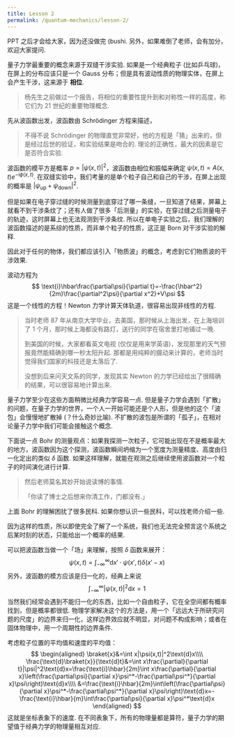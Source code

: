 ```yaml
---
title: Lesson 2
permalink: /quantum-mechanics/lesson-2/
---
```

PPT 之后才会给大家，因为还没做完 (bushi. 另外，如果难倒了老师，会有加分，欢迎大家提问.

量子力学最重要的概念来源于双缝干涉实验. 如果是一个经典粒子 (比如乒乓球)，在屏上的分布应该只是一个 Gauss 分布；但是具有波动性质的物理实体，在屏上会产生干涉，这来源于 **相位**.

> 杨先生之前做过一个报告，将相位的重要性提升到和对称性一样的高度，称它们为 21 世纪的重要物理概念.

先从波函数出发，波函数由 Schrödinger 方程来描述，

> 不得不说 Schrödinger 的物理直觉非常好，他的方程是「猜」出来的，但是经过后世的验证，和实验结果是吻合的. 理论的正确性，最大的因素是它是否符合实验.

波函数的模平方是概率 $p=|\psi(x,t)|^2$，波函数由相位和振幅来确定 $\psi(x,t)=A(x,t)e^{-\text{i}\phi(x,t)}$. 在双缝实验中，我们考量的是单个粒子自己和自己的干涉，在屏上出现的概率是 $|\psi_\text{up}+\psi_\text{down}|^2$.

但是如果在电子穿过缝的时候测量到底穿过了哪一条缝，一旦知道了结果，屏幕上就看不到干涉条纹了；还有人做了很多「后测量」的实验，在穿过缝之后测量电子的轨迹，这时屏幕上也无法观测到干涉条纹. 所以在单电子实验之后，我们理解的波函数描述的是系综的性质，而非单个粒子的性质，这正是 Born 对干涉实验的解释.

因此对于任何的物体，我们都应该引入「物质波」的概念，考虑到它们物质波的干涉效果.

波动方程为
$$
\text{i}\hbar\frac{\partial\psi}{\partial t}=-\frac{\hbar^2}{2m}\frac{\partial^2\psi}{\partial x^2}+V\psi
$$
这是一个线性的方程！Newton 力学计算天体轨道，很容易出现非线性的方程.

> 当时老师 87 年从南京大学毕业，去美国，那时候从上海出发，在上海培训了 1 个月，那时候上海都没有路灯，送行的同学在宿舍里打地铺过一晚.
>
> 到美国的时候，大家都看英文电视 (仅仅是用来学英语)，发现那里的天气预报竟然能精确到哪一秒太阳升起. 那都是用纯粹的摄动来计算的，老师当时觉得我们国家的科技还是太落后了.
>
> 没想到后来问天文系的同学，发现其实 Newton 的力学已经给出了很精确的结果，可以很容易地计算出来.

量子力学至少在这些方面稍微比经典力学容易一点. 但是量子力学会遇到「扩散」的问题，在量子力学的世界，一个人一开始可能还是个人形，但是他的这个「波包」会慢慢地扩散掉 (？什么奇妙比喻). 不扩散的波包是所谓的「孤子」，在相对论量子力学中我们可能会接触这个概念.

下面说一点 Bohr 的测量观点：如果我探测一次粒子，它可能出现在不是概率最大的地方，波函数因为这个探测，波函数瞬间坍缩为一个宽度为测量精度、高度由归一化定出的类似 $\delta$ 函数. 如果这样理解，就能在观测之后继续使用波函数对一个粒子的时间演化进行计算.

> 然后老师莫名其妙开始说读博的事情.
>
> 「你读了博士之后想来你清工作，门都没有.」

上面 Bohr 的理解困扰了很多民科. 如果你想认识一些民科，可以找老师介绍一些.

因为这样的性质，所以即使完全了解了一个系统，我们也无法完全预言这个系统之后某时刻的状态，只能给出一个概率的结果.

可以把波函数当做一个「场」来理解，按照 $\delta$ 函数来展开：
$$
\psi(x,t)=\int_{-\infty}^\infty\text{d}x'\cdot\psi(x',t)\delta(x'-x)
$$
另外，波函数的模方应该是归一化的，经典上来说
$$
\int_{-\infty}^\infty|\psi(x,t)|^2\text{d}x=1
$$
当然我们经常会遇到不能归一化的东西，比如一个自由粒子，它在全空间都有概率找到，但是概率都很低. 物理学家解决这个的方法是，用一个「远远大于所研究问题的尺度」的边界来归一化，这样边界效应就不明显，对问题不构成影响；或者在固体物理中，用一个周期性的边界条件.

考虑粒子位置的平均值和速度的平均值：
$$
\begin{aligned}
\braket{x}&=\int x|\psi(x,t)|^2\text{d}x\\\\
\frac{\text{d}\braket{x}}{\text{d}t}&=\int x\frac{\partial}{\partial t}|\psi|^2\text{d}x=\frac{\text{i}\hbar}{2m}\int x\frac{\partial}{\partial x}\left(\frac{\partial\psi}{\partial x}\psi^*-\frac{\partial\psi^*}{\partial x}\psi\right)\text{d}x\\\\
&=\frac{\text{i}\hbar}{2m}\int\left(\frac{\partial\psi}{\partial x}\psi^*-\frac{\partial\psi^*}{\partial x}\psi\right)\text{d}x=-\frac{\text{i}\hbar}{m}\int\frac{\partial\psi}{\partial x}\psi^*\text{d}x
\end{aligned}
$$
这就是坐标表象下的速度. 在不同表象下，所有的物理量都是算符，量子力学的期望值于经典力学的物理量相互对应.